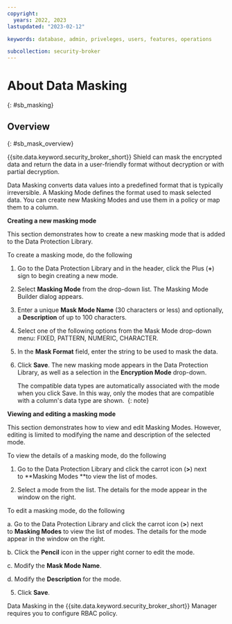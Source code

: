 ```yaml
---
copyright:
  years: 2022, 2023
lastupdated: "2023-02-12"

keywords: database, admin, priveleges, users, features, operations

subcollection: security-broker
---
```


# About Data Masking
{: #sb_masking}

## Overview
{: #sb_mask_overview}

{{site.data.keyword.security_broker_short}} Shield can mask the encrypted data and return the data
in a user-friendly format without decryption or with partial decryption.

Data Masking converts data values into a predefined format that is typically irreversible. A Masking Mode defines the format used to mask selected data. You can create new Masking Modes and use them in a policy
or map them to a column.

**Creating a new masking mode**

This section demonstrates how to create a new masking mode that is added to the Data Protection Library. 

To create a masking mode, do the following

1. Go to the Data Protection Library and in the header, click the Plus (**+**) sign to begin creating a new mode.

2. Select **Masking Mode** from the drop-down list. The Masking Mode Builder dialog appears.

3. Enter a unique **Mask Mode Name** (30 characters or less) and optionally, a **Description** of up to 100 characters.

4. Select one of the following options from the Mask Mode drop-down menu: FIXED, PATTERN, NUMERIC, CHARACTER.

5. In the **Mask Format** field, enter the string to be used to mask the data. 

6. Click **Save**. The new masking mode appears in the Data Protection Library, as well as a selection in the **Encryption Mode** drop-down.

   The compatible data types are automatically associated with the mode when you click Save. In this way, only the modes that are compatible with a column's data type are shown. 
   {: note}

**Viewing and editing a masking mode**

This section demonstrates how to view and edit Masking Modes. However, editing is limited to modifying the name and description of the selected mode. 

To view the details of a masking mode, do the following

1. Go to the Data Protection Library and click the carrot icon (**>**) next to **Masking Modes **to view the list of modes.

2.  Select a mode from the list. The details for the mode appear in the window on the right.

To edit a masking mode, do the following

a. Go to the Data Protection Library and click the carrot icon (**>**) next to **Masking Modes** to view the list of modes. The details for the mode appear in the window on the right.

b. Click the **Pencil** icon in the upper right corner to edit the mode.

c. Modify the **Mask Mode Name**.

d. Modify the **Description** for the mode.

5.  Click **Save**.

Data Masking in the {{site.data.keyword.security_broker_short}} Manager requires you to configure RBAC policy.


